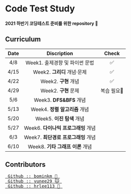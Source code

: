 # Code Test Study  
#### 2021 하반기 코딩테스트 준비를 위한 repository &#128194; 
  
## Curriculum 
Date | Discription | Check
:-: | :-: | :-:
4/8 | Week1. 출제경향 및 파이썬 문법 | ✅  
4/15 | Week2. **그리디** 개념·문제 | ✅  
4/22 | Week2. **구현** 개념 | ✅
4/29 | Week2. **구현** 문제 | 복습 필요🔎
5/6 | Week3. **DFS&BFS** 개념 | 
5/13 | Week4. **정렬 알고리즘** 개념 |
5/20 | Week5. **이진 탐색** 개념 |
5/27 | Week6. **다이나믹 프로그래밍** 개념 |
6/3 | Week7. **최단경로 프로그래밍** 개념 |
6/10 | Week8. **기타 그래프 이론** 개념 |


## Contributors  
<pre>
<a href="https://github.com/bominkm"> Github :: bominkm &#128059; </a>  
<a href="https://github.com/yunee29"> Github :: yunee29 &#128049; </a>  
<a href="https://github.com/hrlee113"> Github :: hrlee113 &#128036; </a>
</pre>
